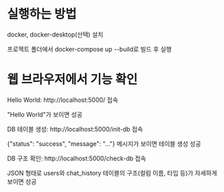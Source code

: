 # 실행하는 방법
docker, docker-desktop(선택) 설치

프로젝트 폴더에서
docker-compose up --build로 빌드 후 실행

# 웹 브라우저에서 기능 확인

Hello World: http://localhost:5000/ 접속

"Hello World"가 보이면 성공

DB 테이블 생성: http://localhost:5000/init-db 접속

{"status": "success", "message": "..."} 메시지가 보이면 테이블 생성 성공

DB 구조 확인: http://localhost:5000/check-db 접속

JSON 형태로 users와 chat_history 테이블의 구조(컬럼 이름, 타입 등)가 자세하게 보이면 성공
